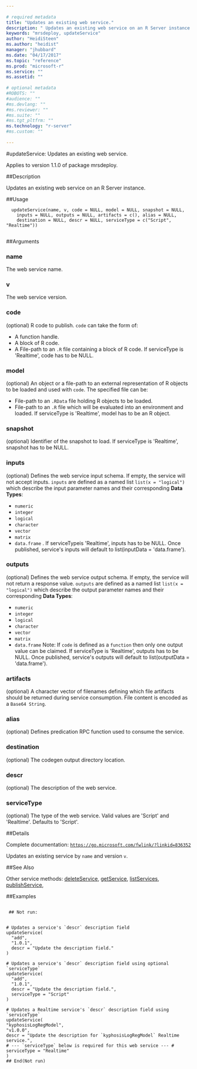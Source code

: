 ```yaml
--- 
 
# required metadata 
title: "Updates an existing web service." 
description: " Updates an existing web service on an R Server instance. " 
keywords: "mrsdeploy, updateService" 
author: "HeidiSteen"
ms.author: "heidist" 
manager: "jhubbard" 
ms.date: "04/17/2017" 
ms.topic: "reference" 
ms.prod: "microsoft-r" 
ms.service: "" 
ms.assetid: "" 
 
# optional metadata 
#ROBOTS: "" 
#audience: "" 
#ms.devlang: "" 
#ms.reviewer: "" 
#ms.suite: "" 
#ms.tgt_pltfrm: "" 
ms.technology: "r-server" 
#ms.custom: "" 
 
--- 
```

 
 
 
 
 #updateService: Updates an existing web service.

 Applies to version 1.1.0 of package mrsdeploy.
 
 ##Description
 
Updates an existing web service on an R Server instance.
 
 
 ##Usage

```   
  updateService(name, v, code = NULL, model = NULL, snapshot = NULL,
    inputs = NULL, outputs = NULL, artifacts = c(), alias = NULL,
    destination = NULL, descr = NULL, serviceType = c("Script", "Realtime"))
 
```
 
 ##Arguments

   
  
 ### name
 The web service name. 
  
  
  
 ### v
 The web service version. 
  
  
  
 ### code
 (optional) R code to publish. `code` can take the form of:  
*   A function handle. 
*   A block of R code. 
*   A File-path to an `.R` file containing a block of R code. 
 If serviceType is 'Realtime', code has to be NULL. 
  
  
  
 ### model
 (optional) An object or a file-path to an external  representation of R objects to be loaded and used with `code`.  The specified file can be: 
*   File-path to an `.RData` file holding R objects to be loaded. 
*   File-path to an `.R` file which will be evaluated into an environment and loaded. 
 If serviceType is 'Realtime', model has to be an R object. 
  
  
  
 ### snapshot
 (optional) Identifier of the snapshot to load. If serviceType is 'Realtime', snapshot has to be NULL. 
  
  
  
 ### inputs
 (optional) Defines the web service input schema. If empty, the service will not accept inputs. `inputs` are defined as a named list  `list(x = "logical")` which describe the input parameter  names and their corresponding **Data Types**:  
*   `numeric` 
*   `integer` 
*   `logical` 
*   `character` 
*   `vector` 
*   `matrix` 
*   `data.frame` 
 . If serviceTypeis 'Realtime', inputs has to be NULL. Once published, service's inputs will default to  list(inputData = 'data.frame'). 
  
  
  
 ### outputs
 (optional) Defines the web service output schema. If empty, the service will not return a response value. `outputs` are defined as a  named list `list(x = "logical")` which describe the output parameter  names and their corresponding **Data Types**:  
*   `numeric` 
*   `integer` 
*   `logical` 
*   `character` 
*   `vector` 
*   `matrix` 
*   `data.frame` 
 Note: If `code` is defined as a `function` then only one output value can be claimed. If serviceType is 'Realtime', outputs has to be NULL. Once published, service's outputs will default to  list(outputData = 'data.frame'). 
  
  
  
 ### artifacts
 (optional) A character vector of filenames defining which file artifacts should be returned during service consumption. File content is encoded as a `Base64 String`. 
  
  
  
 ### alias
 (optional) Defines predication RPC function used to consume the service. 
  
  
  
 ### destination
 (optional) The codegen output directory location. 
  
  
  
 ### descr
 (optional) The description of the web service. 
  
  
  
 ### serviceType
 (optional) The type of the web service. Valid values are  'Script' and 'Realtime'. Defaults to 'Script'. 
  
 
 
 ##Details
 
Complete documentation: [`https://go.microsoft.com/fwlink/?linkid=836352`](https://go.microsoft.com/fwlink/?linkid=836352)



Updates an existing service by `name` and version `v`.
 
 
 ##See Also
 
Other service methods: [deleteService](deleteservice.md),
[getService](getservice.md), [listServices](listservices.md),
[publishService](publishservice.md),

 ##Examples

 ```
   
  ## Not run:
 

# Updates a service's `descr` description field
updateService(
   "add",
   "1.0.1",
   descr = "Update the description field."
)

# Updates a service's `descr` description field using optional `serviceType`
updateService(
   "add",
   "1.0.1",
   descr = "Update the description field.",
   serviceType = "Script"
)

# Updates a Realtime service's `descr` description field using `serviceType`
updateService(
 "kyphosisLogRegModel",
 "v1.0.0",
 descr = "Update the description for `kyphosisLogRegModel` Realtime service.",
 # --- `serviceType` below is required for this web service --- #
 serviceType = "Realtime"
)
 ## End(Not run) 
    
 
```
 
 
